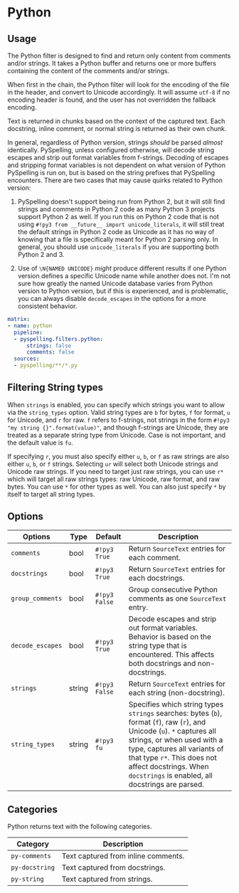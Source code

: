 # Python

## Usage

The Python filter is designed to find and return only content from comments and/or strings. It takes a Python buffer and
returns one or more buffers containing the content of the comments and/or strings.

When first in the chain, the Python filter will look for the encoding of the file in the header, and convert to Unicode
accordingly. It will assume `utf-8` if no encoding header is found, and the user has not overridden the fallback
encoding.

Text is returned in chunks based on the context of the captured text. Each docstring, inline comment, or normal string
is returned as their own chunk.

In general, regardless of Python version, strings *should* be parsed *almost* identically. PySpelling, unless configured
otherwise, will decode string escapes and strip out format variables from f-strings. Decoding of escapes and stripping
format variables is not dependent on what version of Python PySpelling is run on, but is based on the string prefixes
that PySpelling encounters. There are two cases that may cause quirks related to Python version:

1.  PySpelling doesn't support being run from Python 2, but it will still find strings and comments in Python 2 code as
    many Python 3 projects support Python 2 as well. If you run this on Python 2 code that is not using
    `#!py3 from __future__ import unicode_literals`, it will still treat the default strings in Python 2 code as Unicode
    as it has no way of knowing that a file is specifically meant for Python 2 parsing only. In general, you should use
    `unicode_literals` if you are supporting both Python 2 and 3.

2.  Use of `\N{NAMED UNICODE}` *might* produce different results if one Python version defines a specific Unicode name
    while another does not. I'm not sure how greatly the named Unicode database varies from Python version to Python
    version, but if this is experienced, and is problematic, you can always disable `decode_escapes` in the options for
    a more consistent behavior.

```yaml
matrix:
- name: python
  pipeline:
  - pyspelling.filters.python:
      strings: false
      comments: false
  sources:
  - pyspelling/**/*.py
```

## Filtering String types

When `strings` is enabled, you can specify which strings you want to allow via the `string_types` option. Valid string
types are `b` for bytes, `f` for format, `u` for Unicode, and `r` for raw.  `f` refers to f-strings, not strings in the
form `#!py3 "my string {}".format(value)"`, and though f-strings are Unicode, they are treated as a separate string type
from Unicode. Case is not important, and the default value is `fu`.

If specifying `r`, you must also specify either `u`, `b`, or `f` as raw strings are also either `u`, `b`, or `f`
strings. Selecting `ur` will select both Unicode strings and Unicode raw strings. If you need to target just raw
strings, you can use `r*` which will target all raw strings types: raw Unicode, raw format, and raw bytes. You can use
`*` for other types as well. You can also just specify `*` by itself to target all string types.

## Options

Options          | Type     | Default       | Description
---------------- | -------- | ------------- | -----------
`comments`       | bool     | `#!py3 True`  | Return `SourceText` entries for each comment.
`docstrings`     | bool     | `#!py3 True`  | Return `SourceText` entries for each docstrings.
`group_comments` | bool     | `#!py3 False` | Group consecutive Python comments as one `SourceText` entry.
`decode_escapes` | bool     | `#!py3 True`  | Decode escapes and strip out format variables. Behavior is based on the string type that is encountered. This affects both docstrings and non-docstrings.
`strings`        | string   | `#!py3 False` | Return `SourceText` entries for each string (non-docstring).
`string_types`   | string   | `#!py3 fu`    | Specifies which string types `strings` searches: bytes (`b`), format (`f`), raw (`r`), and Unicode (`u`).  `*` captures all strings, or when used with a type, captures all variants of that type `r*`. This does not affect docstrings. When `docstrings` is enabled, all docstrings are parsed.

## Categories

Python returns text with the following categories.

Category       | Description
-------------- | -----------
`py-comments`  | Text captured from inline comments.
`py-docstring` | Text captured from docstrings.
`py-string`    | Text captured from strings.
